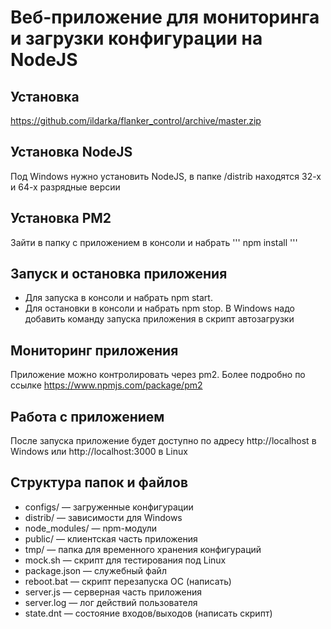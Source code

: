 # Веб-приложение для мониторинга и загрузки конфигурации на NodeJS

## Установка
https://github.com/ildarka/flanker_control/archive/master.zip

## Установка NodeJS
Под Windows нужно установить NodeJS, в папке /distrib находятся 32-х и 64-х разрядные версии

## Установка PM2
Зайти в папку с приложением в консоли и набрать 
'''
npm install
'''

## Запуск и остановка приложения
+ Для запуска в консоли и набрать npm start.
+ Для остановки в консоли и набрать npm stop.
В Windows надо добавить команду запуска приложения в скрипт автозагрузки

## Мониторинг приложения
Приложение можно контролировать через pm2. 
Более подробно по ссылке https://www.npmjs.com/package/pm2

## Работа с приложением
После запуска приложение будет доступно по адресу http://localhost в Windows
или http://localhost:3000 в Linux

## Структура папок и файлов
+ configs/ — загруженные конфигурации
+ distrib/ — зависимости для Windows
+ node_modules/ — npm-модули
+ public/ — клиентская часть приложения
+ tmp/ — папка для временного хранения конфигураций
+ mock.sh — скрипт для тестирования под Linux
+ package.json — служебный файл
+ reboot.bat — скрипт перезапуска ОС (написать)
+ server.js — серверная часть приложения
+ server.log — лог действий пользователя
+ state.dnt — состояние входов/выходов (написать скрипт)
